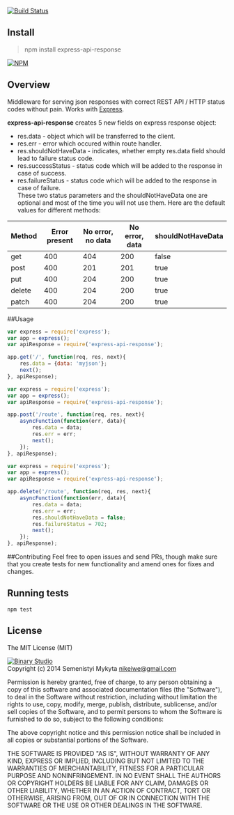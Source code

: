 [![Build Status](https://travis-ci.org/B1naryStudio/express-api-response.svg)](https://travis-ci.org/B1naryStudio/express-api-response)

## Install
> npm install express-api-response

[![NPM](https://nodei.co/npm/express-api-response.png)](https://nodei.co/npm/express-api-response/)

## Overview
Middleware for serving json responses with correct REST API / HTTP status codes without pain.
Works with [Express](https://github.com/visionmedia/express).

**express-api-response** creates 5 new fields on express response object:
- res.data - object which will be transferred to the client.
- res.err - error which occured within route handler.
- res.shouldNotHaveData - indicates, whether empty res.data field should lead to 
failure status code.
- res.successStatus - status code which will be added to the response in case of success.
- res.failureStatus - status code which will be added to the response in case of failure.  
These two status parameters and the shouldNotHaveData one are optional and most of the time 
you will not use them. Here are the default values for different methods:

| Method | Error present | No error, no data | No error, data | shouldNotHaveData|
|--------|---------------|-------------------|----------------|------------------|
| get    | 400           | 404               | 200            | false            |
| post   | 400           | 201               | 201            | true             |
| put    | 400           | 204               | 200            | true             |
| delete | 400           | 204               | 200            | true             |
| patch  | 400           | 204               | 200            | true             |
##Usage

```js
var express = require('express');
var app = express();
var apiResponse = require('express-api-response');

app.get('/', function(req, res, next){
	res.data = {data: 'myjson'};
	next();
}, apiResponse);
```

```js
var express = require('express');
var app = express();
var apiResponse = require('express-api-response');

app.post('/route', function(req, res, next){
	asyncFunction(function(err, data){
		res.data = data;
		res.err = err;
		next();
	});
}, apiResponse);
```

```js
var express = require('express');
var app = express();
var apiResponse = require('express-api-response');

app.delete('/route', function(req, res, next){
	asyncFunction(function(err, data){
		res.data = data;
		res.err = err;
		res.shouldNotHaveData = false;
		res.failureStatus = 702;
		next();
	});
}, apiResponse);
```

##Contributing
Feel free to open issues and send PRs, though make sure that you create tests
for new functionality and amend ones for fixes and changes. 

## Running tests 
`npm test`

## License

The MIT License (MIT)

[![Binary Studio](http://www.binary-studio.com/images/logo.gif)](http://binary-studio.com)  
Copyright (c) 2014 Semenistyi Mykyta nikeiwe@gmail.com

Permission is hereby granted, free of charge, to any person obtaining a copy
of this software and associated documentation files (the "Software"), to deal
in the Software without restriction, including without limitation the rights
to use, copy, modify, merge, publish, distribute, sublicense, and/or sell
copies of the Software, and to permit persons to whom the Software is
furnished to do so, subject to the following conditions:

The above copyright notice and this permission notice shall be included in
all copies or substantial portions of the Software.

THE SOFTWARE IS PROVIDED "AS IS", WITHOUT WARRANTY OF ANY KIND, EXPRESS OR
IMPLIED, INCLUDING BUT NOT LIMITED TO THE WARRANTIES OF MERCHANTABILITY,
FITNESS FOR A PARTICULAR PURPOSE AND NONINFRINGEMENT. IN NO EVENT SHALL THE
AUTHORS OR COPYRIGHT HOLDERS BE LIABLE FOR ANY CLAIM, DAMAGES OR OTHER
LIABILITY, WHETHER IN AN ACTION OF CONTRACT, TORT OR OTHERWISE, ARISING FROM,
OUT OF OR IN CONNECTION WITH THE SOFTWARE OR THE USE OR OTHER DEALINGS IN
THE SOFTWARE.
